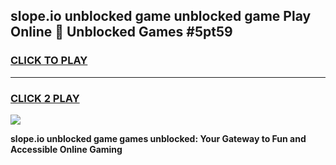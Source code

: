 
## slope.io unblocked game unblocked game Play Online 👋 Unblocked Games #5pt59
<h3>
<a href="https://premium.freeplayer.one?title=slope.io_unblocked_game&ref=21F">CLICK TO PLAY</a></h3>
<hr>

<h3>
<a href="https://premium.freeplayer.one?title=slope.io_unblocked_game&ref=21F">CLICK 2 PLAY</a>
  
</h3>

<a href="https://premium.freeplayer.one?title=slope.io_unblocked_game&ref=21F/"><img src="https://clearcache.store/games.png"></a>


**slope.io unblocked game games unblocked: Your Gateway to Fun and Accessible Online Gaming**
